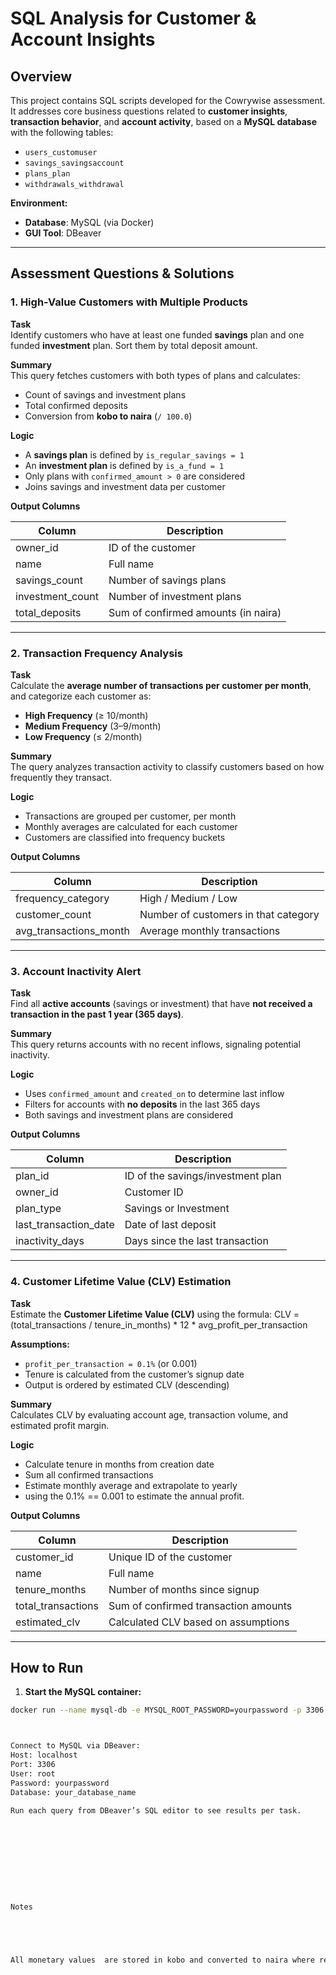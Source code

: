﻿

# SQL Analysis for Customer & Account Insights

## Overview

This project contains SQL scripts developed for the Cowrywise assessment. It addresses core business questions related to **customer insights**, **transaction behavior**, and **account activity**, based on a **MySQL database** with the following tables:

- `users_customuser`
- `savings_savingsaccount`
- `plans_plan`
- `withdrawals_withdrawal`

**Environment:**

- **Database**: MySQL (via Docker)
- **GUI Tool**: DBeaver

---

## Assessment Questions & Solutions

### 1. High-Value Customers with Multiple Products

**Task**  
Identify customers who have at least one funded **savings** plan and one funded **investment** plan. Sort them by total deposit amount.

**Summary**  
This query fetches customers with both types of plans and calculates:
- Count of savings and investment plans
- Total confirmed deposits
- Conversion from **kobo to naira** (`/ 100.0`)

**Logic**  
- A **savings plan** is defined by `is_regular_savings = 1`  
- An **investment plan** is defined by `is_a_fund = 1`  
- Only plans with `confirmed_amount > 0` are considered  
- Joins savings and investment data per customer

**Output Columns**

| Column           | Description                            |
|------------------|----------------------------------------|
| owner_id         | ID of the customer                     |
| name             | Full name                              |
| savings_count    | Number of savings plans                |
| investment_count | Number of investment plans             |
| total_deposits   | Sum of confirmed amounts (in naira)    |

---

### 2. Transaction Frequency Analysis

**Task**  
Calculate the **average number of transactions per customer per month**, and categorize each customer as:

- **High Frequency** (≥ 10/month)  
- **Medium Frequency** (3–9/month)  
- **Low Frequency** (≤ 2/month)

**Summary**  
The query analyzes transaction activity to classify customers based on how frequently they transact.

**Logic**  
- Transactions are grouped per customer, per month  
- Monthly averages are calculated for each customer  
- Customers are classified into frequency buckets

**Output Columns**

| Column                | Description                              |
|------------------------|------------------------------------------|
| frequency_category     | High / Medium / Low                      |
| customer_count         | Number of customers in that category     |
| avg_transactions_month | Average monthly transactions             |

---

### 3. Account Inactivity Alert

**Task**  
Find all **active accounts** (savings or investment) that have **not received a transaction in the past 1 year (365 days)**.

**Summary**  
This query returns accounts with no recent inflows, signaling potential inactivity.

**Logic**  
- Uses `confirmed_amount` and `created_on` to determine last inflow  
- Filters for accounts with **no deposits** in the last 365 days  
- Both savings and investment plans are considered

**Output Columns**

| Column                 | Description                           |
|------------------------|---------------------------------------|
| plan_id                | ID of the savings/investment plan     |
| owner_id               | Customer ID                           |
| plan_type              | Savings or Investment                 |
| last_transaction_date  | Date of last deposit                  |
| inactivity_days        | Days since the last transaction       |

---

### 4. Customer Lifetime Value (CLV) Estimation

**Task**  
Estimate the **Customer Lifetime Value (CLV)** using the formula:
CLV = (total_transactions / tenure_in_months) * 12 * avg_profit_per_transaction

**Assumptions:**

- `profit_per_transaction = 0.1%` (or 0.001)  
- Tenure is calculated from the customer’s signup date  
- Output is ordered by estimated CLV (descending)

**Summary**  
Calculates CLV by evaluating account age, transaction volume, and estimated profit margin.

**Logic**  
- Calculate tenure in months from creation date  
- Sum all confirmed transactions  
- Estimate monthly average and extrapolate to yearly  
- using the 0.1% == 0.001 to estimate the annual profit.


**Output Columns**

| Column              | Description                            |
|----------------------|----------------------------------------|
| customer_id          | Unique ID of the customer              |
| name                 | Full name                              |
| tenure_months        | Number of months since signup          |
| total_transactions   | Sum of confirmed transaction amounts   |
| estimated_clv        | Calculated CLV based on assumptions    |

---

## How to Run

1. **Start the MySQL container:**

```bash
docker run --name mysql-db -e MYSQL_ROOT_PASSWORD=yourpassword -p 3306:3306 -d mysql



Connect to MySQL via DBeaver:
Host: localhost
Port: 3306
User: root
Password: yourpassword
Database: your_database_name

Run each query from DBeaver’s SQL editor to see results per task.










Notes





All monetary values  are stored in kobo and converted to naira where required.